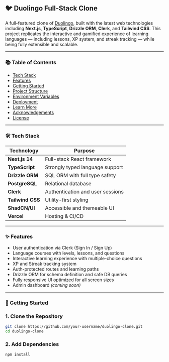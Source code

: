 ## 🐦 Duolingo Full-Stack Clone

A full-featured clone of [Duolingo](https://www.duolingo.com), built with the latest web technologies including **Next.js**, **TypeScript**, **Drizzle ORM**, **Clerk**, and **Tailwind CSS**. This project replicates the interactive and gamified experience of learning languages — including lessons, XP system, and streak tracking — while being fully extensible and scalable.

---

### 📚 Table of Contents

- [Tech Stack](#-tech-stack)
- [Features](#-features)
- [Getting Started](#-getting-started)
- [Project Structure](#-project-structure)
- [Environment Variables](#-environment-variables)
- [Deployment](#-deployment)
- [Learn More](#-learn-more)
- [Acknowledgements](#-acknowledgements)
- [License](#-license)

---

### 🛠️ Tech Stack

| Technology     | Purpose                          |
|----------------|----------------------------------|
| **Next.js 14** | Full-stack React framework       |
| **TypeScript** | Strongly typed language support  |
| **Drizzle ORM**| SQL ORM with full type safety    |
| **PostgreSQL** | Relational database              |
| **Clerk**      | Authentication and user sessions |
| **Tailwind CSS** | Utility-first styling          |
| **ShadCN/UI**  | Accessible and themeable UI      |
| **Vercel**     | Hosting & CI/CD                  |

---

### ✨ Features

-  User authentication via Clerk (Sign In / Sign Up)
-  Language courses with levels, lessons, and questions
-  Interactive learning experience with multiple-choice questions
-  XP and Streak tracking system
-  Auth-protected routes and learning paths
-  Drizzle ORM for schema definition and safe DB queries
-  Fully responsive UI optimized for all screen sizes
-  Admin dashboard *(coming soon)*

---

### 🚀 Getting Started

### 1. Clone the Repository

```bash
git clone https://github.com/your-username/duolingo-clone.git
cd duolingo-clone

```

### 2. Add Dependencies
```bash
npm install
```



